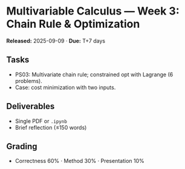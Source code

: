 # Multivariable Calculus — Week 3: Chain Rule & Optimization
**Released:** 2025-09-09 · **Due:** T+7 days

## Tasks
- PS03: Multivariate chain rule; constrained opt with Lagrange (6 problems).
- Case: cost minimization with two inputs.

## Deliverables
- Single PDF or `.ipynb`
- Brief reflection (≤150 words)

## Grading
- Correctness 60% · Method 30% · Presentation 10%

